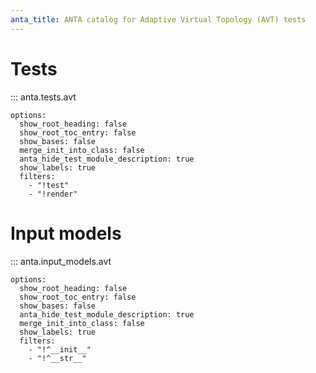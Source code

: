 ```yaml
---
anta_title: ANTA catalog for Adaptive Virtual Topology (AVT) tests
---
```

<!--
  ~ Copyright (c) 2023-2024 Arista Networks, Inc.
  ~ Use of this source code is governed by the Apache License 2.0
  ~ that can be found in the LICENSE file.
  -->

# Tests

::: anta.tests.avt

    options:
      show_root_heading: false
      show_root_toc_entry: false
      show_bases: false
      merge_init_into_class: false
      anta_hide_test_module_description: true
      show_labels: true
      filters:
        - "!test"
        - "!render"

# Input models

::: anta.input_models.avt

    options:
      show_root_heading: false
      show_root_toc_entry: false
      show_bases: false
      anta_hide_test_module_description: true
      merge_init_into_class: false
      show_labels: true
      filters:
        - "!^__init__"
        - "!^__str__"
